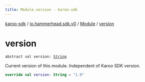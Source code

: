 ```yaml
---
title: Module.version - karoo-sdk
---
```


[karoo-sdk](../../index.html) / [io.hammerhead.sdk.v0](../index.html) / [Module](index.html) / [version](./version.html)

# version

`abstract val version: `[`String`](https://kotlinlang.org/api/latest/jvm/stdlib/kotlin/-string/index.html)

Current version of this module.
Independent of Karoo SDK version.

``` kotlin
override val version: String = "1.0"
```

